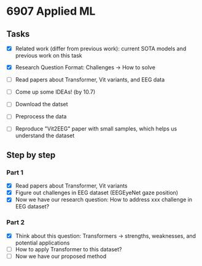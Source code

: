 # 6907 Applied ML

## Tasks

- [x] Related work (differ from previous work): current SOTA models and previous work on this task
- [x] Research Question Format: Challenges -> How to solve
- [ ] Read papers about Transformer, Vit variants, and EEG data
- [ ] Come up some IDEAs! (by 10.7)

- [ ] Download the datset
- [ ] Preprocess the data
- [ ] Reproduce "Vit2EEG" paper with small samples, which helps us understand the dataset

## Step by step

### Part 1

- [x] Read papers about Transformer, Vit variants
- [x] Figure out challenges in EEG dataset (EEGEyeNet gaze position)
- [x] Now we have our research question: How to address xxx challenge in EEG dataset?

### Part 2

- [x] Think about this question: Transformers -> strengths, weaknesses, and potential applications
- [ ] How to apply Transformer to this dataset?
- [ ] Now we have our proposed method
